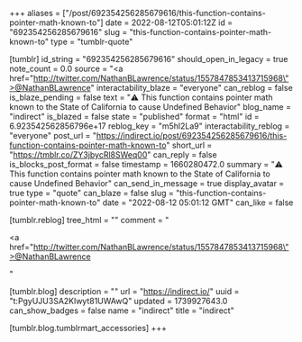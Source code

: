 +++
aliases = ["/post/692354256285679616/this-function-contains-pointer-math-known-to"]
date = 2022-08-12T05:01:12Z
id = "692354256285679616"
slug = "this-function-contains-pointer-math-known-to"
type = "tumblr-quote"

[tumblr]
id_string = "692354256285679616"
should_open_in_legacy = true
note_count = 0.0
source = "<a href=\"http://twitter.com/NathanBLawrence/status/1557847853413715968\">@NathanBLawrence</a>"
interactability_blaze = "everyone"
can_reblog = false
is_blaze_pending = false
text = "⚠️ This function contains pointer math known to the State of California to cause Undefined Behavior"
blog_name = "indirect"
is_blazed = false
state = "published"
format = "html"
id = 6.923542562856796e+17
reblog_key = "m5hl2La9"
interactability_reblog = "everyone"
post_url = "https://indirect.io/post/692354256285679616/this-function-contains-pointer-math-known-to"
short_url = "https://tmblr.co/ZY3jbycRl8SWeq00"
can_reply = false
is_blocks_post_format = false
timestamp = 1660280472.0
summary = "⚠️ This function contains pointer math known to the State of California to cause Undefined Behavior"
can_send_in_message = true
display_avatar = true
type = "quote"
can_blaze = false
slug = "this-function-contains-pointer-math-known-to"
date = "2022-08-12 05:01:12 GMT"
can_like = false

[tumblr.reblog]
tree_html = ""
comment = "<p><a href=\"http://twitter.com/NathanBLawrence/status/1557847853413715968\">@NathanBLawrence</a></p>"

[tumblr.blog]
description = ""
url = "https://indirect.io/"
uuid = "t:PgyUJU3SA2Klwyt81UWAwQ"
updated = 1739927643.0
can_show_badges = false
name = "indirect"
title = "indirect"

[tumblr.blog.tumblrmart_accessories]
+++
